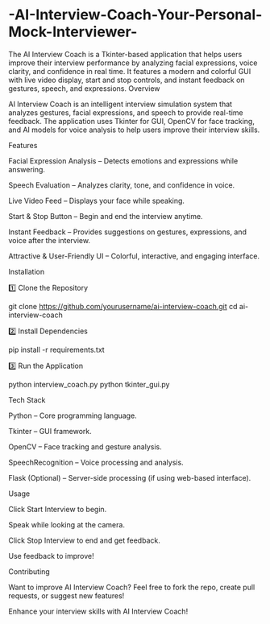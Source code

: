 # -AI-Interview-Coach-Your-Personal-Mock-Interviewer-
The AI Interview Coach is a Tkinter-based application that helps users improve their interview performance by analyzing facial expressions, voice clarity, and confidence in real time. It features a modern and colorful GUI with live video display, start and stop controls, and instant feedback on gestures, speech, and expressions. 
 Overview

AI Interview Coach is an intelligent interview simulation system that analyzes gestures, facial expressions, and speech to provide real-time feedback. The application uses Tkinter for GUI, OpenCV for face tracking, and AI models for voice analysis to help users improve their interview skills.

Features

 Facial Expression Analysis – Detects emotions and expressions while answering.

 Speech Evaluation – Analyzes clarity, tone, and confidence in voice.

 Live Video Feed – Displays your face while speaking.

 Start & Stop Button – Begin and end the interview anytime.

 Instant Feedback – Provides suggestions on gestures, expressions, and voice after the interview.

 Attractive & User-Friendly UI – Colorful, interactive, and engaging interface.



 Installation

1️⃣ Clone the Repository

git clone https://github.com/yourusername/ai-interview-coach.git
cd ai-interview-coach

2️⃣ Install Dependencies

pip install -r requirements.txt

3️⃣ Run the Application

python interview_coach.py
python tkinter_gui.py

 Tech Stack

Python – Core programming language.

Tkinter – GUI framework.

OpenCV – Face tracking and gesture analysis.

SpeechRecognition – Voice processing and analysis.

Flask (Optional) – Server-side processing (if using web-based interface).

 Usage

Click Start Interview to begin.

Speak while looking at the camera.

Click Stop Interview to end and get feedback.

Use feedback to improve!

 Contributing

Want to improve AI Interview Coach? Feel free to fork the repo, create pull requests, or suggest new features!



 Enhance your interview skills with AI Interview Coach! 
